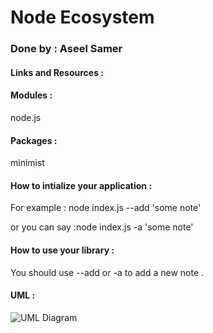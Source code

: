 # Node Ecosystem 
### Done by : Aseel Samer

#### Links and Resources :


#### Modules :
node.js

#### Packages :
minimist

#### How to intialize your application :
For example : node index.js --add 'some note'

or you can say :node index.js -a 'some note'


#### How to use your library :
You should use --add or -a to add a new note .

#### UML :
![UML Diagram](/images/ImagefromiOS.jpg) 